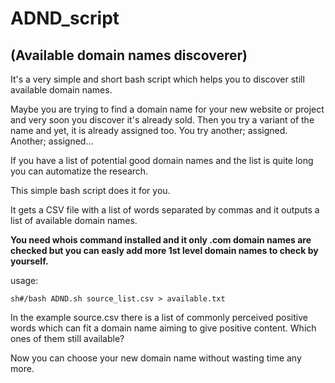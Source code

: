 # ADND_script
## (Available domain names discoverer)
It's a very simple and short bash script which helps you to discover still available domain names.
 
Maybe you are trying to find a domain name for your new website or project and very soon you discover it's already sold.
Then you try a variant of the name and yet, it is already assigned too. You try another; assigned. Another; assigned...

If you have a list of potential good domain names and the list is quite long you can automatize the research.

This simple bash script does it for you.

It gets a CSV file with a list of words separated by commas and it outputs a list of available domain names.

**You need whois command installed and it only .com domain names are checked but you can easly add more 1st level domain names to check by yourself.**

usage:
```{r, engine='sh', count_lines}
sh#/bash ADND.sh source_list.csv > available.txt
```
In the example source.csv there is a list of commonly perceived positive words which can fit a domain name aiming to give positive content. Which ones of them still available?

Now you can choose your new domain name without wasting time any more.
